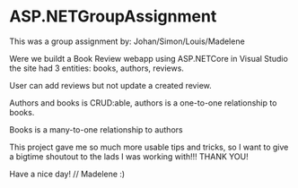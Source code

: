 # ASP.NETGroupAssignment

This was a group assignment by: Johan/Simon/Louis/Madelene

Were we buildt a Book Review webapp using ASP.NETCore in Visual Studio
the site had 3 entities: books, authors, reviews.

User can add reviews but not update a created review.

Authors and books is CRUD:able, authors is a one-to-one relationship to books.

Books is a many-to-one relationship to authors

This project gave me so much more usable tips and tricks, so I want to give a
bigtime shoutout to the lads I was working with!!! THANK YOU!

Have a nice day! // Madelene :)
